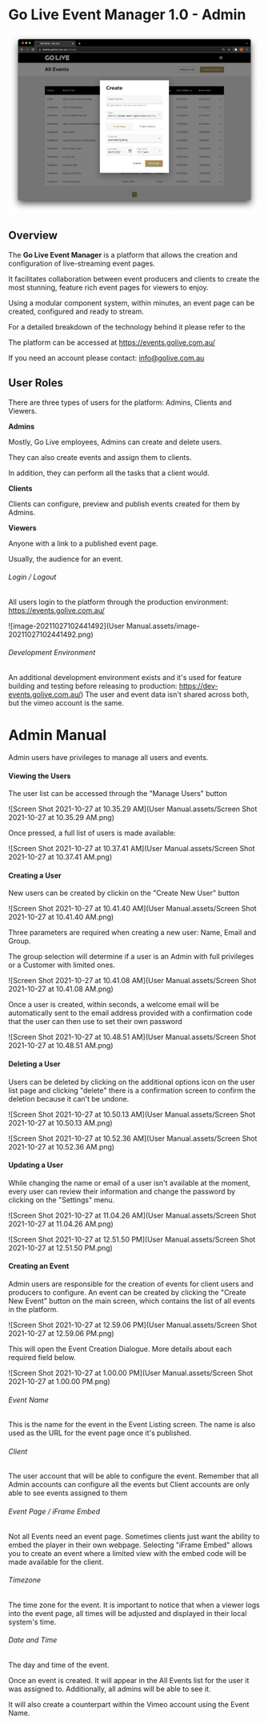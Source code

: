 # Go Live Event Manager 1.0 - Admin

![test](https://github.com/protodaniel/go-live-docs/blob/main/User%20Manual.assets/Screen%20Shot%202021-10-27%20at%201.00.00%20PM.png)

## **Overview**

The **Go Live Event Manager** is a platform that allows the creation and configuration of live-streaming event pages.

It facilitates collaboration between event producers and clients to create the most stunning, feature rich event pages for viewers to enjoy.

Using a modular component system, within minutes, an event page can be created, configured and ready to stream. 

For a detailed breakdown of the technology behind it please refer to the 

[Technical Manual]: kablamo.com.au



The platform can be accessed at https://events.golive.com.au/

If you need an account please contact: info@golive.com.au



## User Roles

There are three types of users for the platform: Admins, Clients and Viewers.



**Admins**

Mostly, Go Live employees, Admins can create and delete users. 

They can also create events and assign them to clients.

In addition, they can perform all the tasks that a client would.



**Clients**

Clients can configure, preview and publish events created for them by Admins.



**Viewers**

Anyone with a link to a published event page. 

Usually, the audience for an event.



###### Login / Logout

All users login to the platform through the production environment: https://events.golive.com.au/

![image-20211027102441492](User Manual.assets/image-20211027102441492.png)



###### Development Environment

An additional development environment exists and it's used for feature building and testing before releasing to production: https://dev-events.golive.com.au/) The user and event data isn't shared across both, but the vimeo account is the same.


# Admin Manual

Admin users have privileges to manage all users and events. 

#### Viewing the Users

The user list can be accessed through the "Manage Users" button

![Screen Shot 2021-10-27 at 10.35.29 AM](User Manual.assets/Screen Shot 2021-10-27 at 10.35.29 AM.png)

Once pressed, a full list of users is made available:

![Screen Shot 2021-10-27 at 10.37.41 AM](User Manual.assets/Screen Shot 2021-10-27 at 10.37.41 AM.png)

#### Creating a User

New users can be created by clickin on the "Create New User" button

![Screen Shot 2021-10-27 at 10.41.40 AM](User Manual.assets/Screen Shot 2021-10-27 at 10.41.40 AM.png)

Three parameters are required when creating a new user: Name, Email and Group.

The group selection will determine if a user is an Admin with full privileges or a Customer with limited ones.

![Screen Shot 2021-10-27 at 10.41.08 AM](User Manual.assets/Screen Shot 2021-10-27 at 10.41.08 AM.png)

Once a user is created, within seconds, a welcome email will be automatically sent to the email address provided with a confirmation code that the user can then use to set their own password

![Screen Shot 2021-10-27 at 10.48.51 AM](User Manual.assets/Screen Shot 2021-10-27 at 10.48.51 AM.png)

#### Deleting a User

Users can be deleted by clicking on the additional options icon on the user list page and clicking "delete" there is a confirmation screen to confirm the deletion because it can't be undone.

![Screen Shot 2021-10-27 at 10.50.13 AM](User Manual.assets/Screen Shot 2021-10-27 at 10.50.13 AM.png)

![Screen Shot 2021-10-27 at 10.52.36 AM](User Manual.assets/Screen Shot 2021-10-27 at 10.52.36 AM.png)

#### Updating a User

While changing the name or email of a user isn't available at the moment, every user can review their information and change the password by clicking on the "Settings" menu.

![Screen Shot 2021-10-27 at 11.04.26 AM](User Manual.assets/Screen Shot 2021-10-27 at 11.04.26 AM.png)

![Screen Shot 2021-10-27 at 12.51.50 PM](User Manual.assets/Screen Shot 2021-10-27 at 12.51.50 PM.png)

#### Creating an Event

Admin users are responsible for the creation of events for client users and producers to configure. An event can be created by clicking the "Create New Event" button on the main screen, which contains the list of all events in the platform.

![Screen Shot 2021-10-27 at 12.59.06 PM](User Manual.assets/Screen Shot 2021-10-27 at 12.59.06 PM.png)

This will open the Event Creation Dialogue. More details about each required field below.

![Screen Shot 2021-10-27 at 1.00.00 PM](User Manual.assets/Screen Shot 2021-10-27 at 1.00.00 PM.png)

###### Event Name

This is the name for the event in the Event Listing screen. 
The name is also used as the URL for the event page once it's published.

###### Client

The user account that will be able to configure the event. 
Remember that all Admin accounts can configure all the events but Client accounts are only able to see events assigned to them

###### Event Page / iFrame Embed

Not all Events need an event page. 
Sometimes clients just want the ability to embed the player in their own webpage. 
Selecting "iFrame Embed" allows you to create an event where a limited view with the embed code will be made available for the client. 

###### Timezone

The time zone for the event. It is important to notice that when a viewer logs into the event page, all times will be adjusted and displayed in their local system's time.

###### Date and Time

The day and time of the event.



Once an event is created. It will appear in the All Events list for the user it was assigned to. Additionally, all admins will be able to see it. 

It will also create a counterpart within the Vimeo account using the Event Name.
